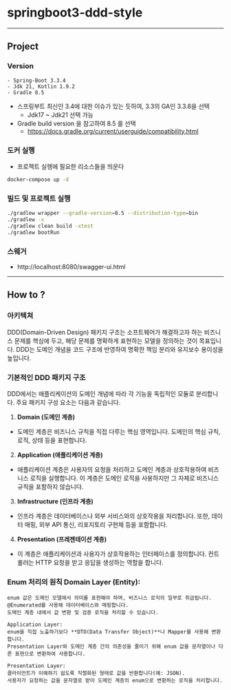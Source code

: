 # springboot3-ddd-style

---
## Project
### Version
```
- Spring-Boot 3.3.4
- Jdk 21, Kotlin 1.9.2
- Gradle 8.5
```
* 스프링부트 최신인 3.4에 대한 이슈가 있는 듯하여, 3.3의 GA인 3.3.6을 선택
    * Jdk17 ~ Jdk21 선택 가능
* Gradle build version 을 참고하여 8.5 를 선택
    * https://docs.gradle.org/current/userguide/compatibility.html

### 도커 실행
* 프로젝트 실헹에 필요한 리소스들을 띄운다
```bash
docker-compose up -d
```

### 빌드 및 프로젝트 실행
```bash
./gradlew wrapper --gradle-version=8.5 --distribution-type=bin
./gradlew -v
./gradlew clean build -xtest
./gradlew bootRun
```

### 스웨거
* http://localhost:8080/swagger-ui.html

---
## How to ?

### 아키텍쳐
DDD(Domain-Driven Design) 패키지 구조는 소프트웨어가 해결하고자 하는 비즈니스 문제를 핵심에 두고, 해당 문제를 명확하게 표현하는 모델을 정의하는 것이 목표입니다.
DDD는 도메인 개념을 코드 구조에 반영하여 명확한 책임 분리와 유지보수 용이성을 높입니다.

### 기본적인 DDD 패키지 구조
DDD에서는 애플리케이션의 도메인 개념에 따라 각 기능을 독립적인 모듈로 분리합니다. 주요 패키지 구성 요소는 다음과 같습니다.

1. **Domain (도메인 계층)**
- 도메인 계층은 비즈니스 규칙을 직접 다루는 핵심 영역입니다. 도메인의 핵심 규칙, 로직, 상태 등을 표현합니다.
2. **Application (애플리케이션 계층)**
- 애플리케이션 계층은 사용자의 요청을 처리하고 도메인 계층과 상호작용하여 비즈니스 로직을 실행합니다. 이 계층은 도메인 로직을 사용하지만 그 자체로 비즈니스 규칙을 포함하지 않습니다.
3. **Infrastructure (인프라 계층)**
- 인프라 계층은 데이터베이스나 외부 서비스와의 상호작용을 처리합니다. 또한, 데이터 매핑, 외부 API 통신, 리포지토리 구현체 등을 포함합니다.
4. **Presentation (프레젠테이션 계층)**
- 이 계층은 애플리케이션과 사용자가 상호작용하는 인터페이스를 정의합니다. 컨트롤러는 HTTP 요청을 받고 응답을 생성하는 역할을 합니다.

### Enum 처리의 원칙 Domain Layer (Entity):
```
enum 값은 도메인 모델에서 의미를 표현해야 하며, 비즈니스 로직의 일부로 취급됩니다.
@Enumerated를 사용해 데이터베이스와 매핑합니다.
도메인 계층 내에서 값 변환 및 검증 로직을 처리할 수 있습니다.

Application Layer:
enum을 직접 노출하기보다 **DTO(Data Transfer Object)**나 Mapper를 사용해 변환합니다.
Presentation Layer와 도메인 계층 간의 의존성을 줄이기 위해 enum 값을 문자열이나 다른 표현으로 변환하여 사용합니다.

Presentation Layer:
클라이언트가 이해하기 쉽도록 직렬화된 형태로 값을 반환합니다(예: JSON).
사용자가 요청하는 값을 문자열로 받아 도메인 계층의 enum으로 변환하는 로직을 처리합니다.
```
